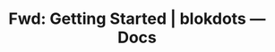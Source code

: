 ---
title: 'Fwd: Getting Started | blokdots — Docs'
url: https://blokdots.com/documentation/examples/
image: 1667700066000.png
tags: 'software,physical computing,coding'
description: 'graphical user interface for writing microcontroller code (arduino,'
---